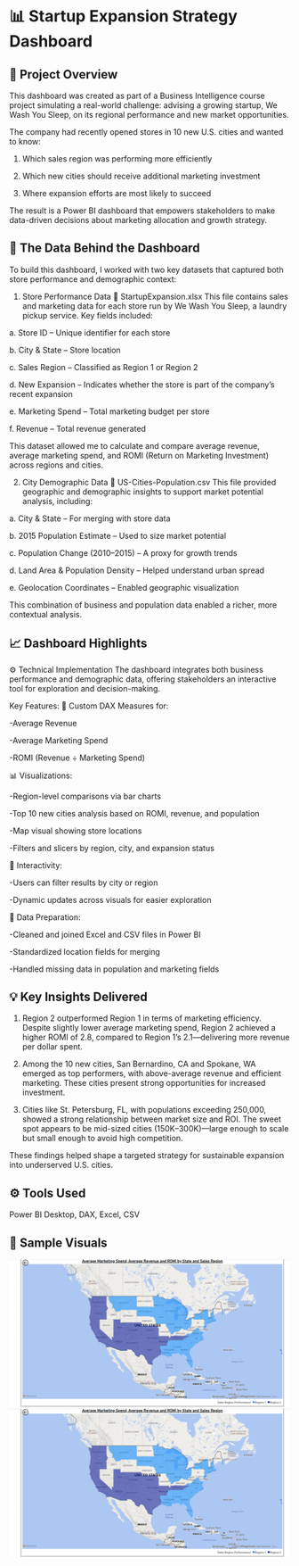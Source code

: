 # 📊 Startup Expansion Strategy Dashboard

## 🧠 Project Overview
This dashboard was created as part of a Business Intelligence course project simulating a real-world challenge: advising a growing startup, We Wash You Sleep, on its regional performance and new market opportunities.

The company had recently opened stores in 10 new U.S. cities and wanted to know:

1. Which sales region was performing more efficiently

2. Which new cities should receive additional marketing investment

3. Where expansion efforts are most likely to succeed

The result is a Power BI dashboard that empowers stakeholders to make data-driven decisions about marketing allocation and growth strategy.

## 📁 The Data Behind the Dashboard
To build this dashboard, I worked with two key datasets that captured both store performance and demographic context:

1. Store Performance Data
📄 StartupExpansion.xlsx
This file contains sales and marketing data for each store run by We Wash You Sleep, a laundry pickup service. Key fields included:


a. Store ID – Unique identifier for each store

b. City & State – Store location

c. Sales Region – Classified as Region 1 or Region 2

d. New Expansion – Indicates whether the store is part of the company’s recent expansion

e. Marketing Spend – Total marketing budget per store

f. Revenue – Total revenue generated

This dataset allowed me to calculate and compare average revenue, average marketing spend, and ROMI (Return on Marketing Investment) across regions and cities.

2. City Demographic Data
📄 US-Cities-Population.csv
This file provided geographic and demographic insights to support market potential analysis, including:

a. City & State – For merging with store data

b. 2015 Population Estimate – Used to size market potential

c. Population Change (2010–2015) – A proxy for growth trends

d. Land Area & Population Density – Helped understand urban spread

e. Geolocation Coordinates – Enabled geographic visualization

This combination of business and population data enabled a richer, more contextual analysis.

## 📈 Dashboard Highlights
⚙️ Technical Implementation
The dashboard integrates both business performance and demographic data, offering stakeholders an interactive tool for exploration and decision-making.

Key Features:
📐 Custom DAX Measures for:

-Average Revenue

-Average Marketing Spend

-ROMI (Revenue ÷ Marketing Spend)

📊 Visualizations:

-Region-level comparisons via bar charts

-Top 10 new cities analysis based on ROMI, revenue, and population

-Map visual showing store locations

-Filters and slicers by region, city, and expansion status

🧩 Interactivity:

-Users can filter results by city or region

-Dynamic updates across visuals for easier exploration

🔁 Data Preparation:

-Cleaned and joined Excel and CSV files in Power BI

-Standardized location fields for merging

-Handled missing data in population and marketing fields

## 💡 Key Insights Delivered
1. Region 2 outperformed Region 1 in terms of marketing efficiency. Despite slightly lower average marketing spend, Region 2 achieved a higher ROMI of 2.8, compared to Region 1’s 2.1—delivering more revenue per dollar spent.

2. Among the 10 new cities, San Bernardino, CA and Spokane, WA emerged as top performers, with above-average revenue and efficient marketing. These cities present strong opportunities for increased investment.

3. Cities like St. Petersburg, FL, with populations exceeding 250,000, showed a strong relationship between market size and ROI. The sweet spot appears to be mid-sized cities (150K–300K)—large enough to scale but small enough to avoid high competition.

These findings helped shape a targeted strategy for sustainable expansion into underserved U.S. cities.

## ⚙️ Tools Used
Power BI Desktop, DAX, Excel, CSV

## 📸 Sample Visuals
![Dashboard Screenshot](image.png)
![Map Visual](image.png)
